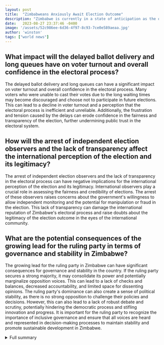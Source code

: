 ```yaml
---
layout: post
title:  "Zimbabweans Anxiously Await Election Outcome"
description: "Zimbabwe is currently in a state of anticipation as the outcome of the recent parliamentary and general elections hangs in the balance. The elections have been marred by controversies and challenges, leaving the nation on edge."
date:   2023-08-27 23:37:46 -0400
image: '/assets/52c986ee-6d36-4f97-8c93-7ce0e589aeaa.jpg'
author: 'winston'
tags: ["world news"]
---
```


## What impact will the delayed ballot delivery and long queues have on voter turnout and overall confidence in the electoral process?
The delayed ballot delivery and long queues can have a significant impact on voter turnout and overall confidence in the electoral process. Many voters who were unable to cast their votes due to the long waiting times may become discouraged and choose not to participate in future elections. This can lead to a decline in voter turnout and a perception that the electoral process is inefficient and unreliable. Additionally, the frustration and tension caused by the delays can erode confidence in the fairness and transparency of the election, further undermining public trust in the electoral system.

## How will the arrest of independent election observers and the lack of transparency affect the international perception of the election and its legitimacy?
The arrest of independent election observers and the lack of transparency in the electoral process can have negative implications for the international perception of the election and its legitimacy. International observers play a crucial role in assessing the fairness and credibility of elections. The arrest of these observers raises concerns about the government's willingness to allow independent monitoring and the potential for manipulation or fraud in the election. This lack of transparency can damage the international reputation of Zimbabwe's electoral process and raise doubts about the legitimacy of the election outcome in the eyes of the international community.

## What are the potential consequences of the growing lead for the ruling party in terms of governance and stability in Zimbabwe?
The growing lead for the ruling party in Zimbabwe can have significant consequences for governance and stability in the country. If the ruling party secures a strong majority, it may consolidate its power and potentially marginalize opposition voices. This can lead to a lack of checks and balances, decreased accountability, and limited space for dissenting opinions. The ruling party's dominance can also create a sense of political stability, as there is no strong opposition to challenge their policies and decisions. However, this can also lead to a lack of robust debate and scrutiny, potentially hindering the democratic process and stifling innovation and progress. It is important for the ruling party to recognize the importance of inclusive governance and ensure that all voices are heard and represented in decision-making processes to maintain stability and promote sustainable development in Zimbabwe.


<details>
        <summary>Full summary</summary>
<p>Thousands of voters had to wait overnight to cast their votes, with long queues forming outside polling stations. The delayed ballot delivery in urban areas forced voting to stay open until the next day, prolonging the tension and uncertainty.</p>
<p>Law enforcement authorities arrested dozens of independent election observers, raising questions about the fairness and transparency of the electoral process. The EU observer mission also reported a lack of transparency in the poll, further fueling concerns about the credibility of the results.</p>
<p>Partial results indicate a growing lead for the ruling party in Zimbabwe's parliamentary election, adding another layer of complexity to the situation. However, election observers have highlighted that the vote did not meet international standards, casting doubt on the legitimacy of the outcome.</p>
<p>President Emmerson Mnangagwa, who is seeking a second term in office, issued a proclamation to allow voting to continue into a second day. His main rival, Nelson Chamisa, has emerged as a formidable contender, rallying support across the country.</p>
<p>Ballot counting has begun at some polling units, but the process has not been without challenges. The Citizens Coalition for Change (CCC) faced difficulties in the release of results from some stations, raising concerns about potential irregularities.</p>
<p>Aside from the election-related issues, Zimbabwe is grappling with the fear of another round of hyperinflation. Rationing of basic necessities such as bottled water and beer has become a reality for many, highlighting the dire economic situation. Unemployment rates stand at a staggering 90 percent, and the collapse of the currency has further exacerbated the crisis.</p>
<p>The legacy of Robert Mugabe, the former leader of Zimbabwe, looms large over the elections and the state of the nation. Mugabe's rule turned authoritarian, leading to economic decline and international isolation. His removal from power by the military marked a significant turning point, but the scars of his reign are still felt today.</p>
<p>Despite the challenges and uncertainties, Zimbabweans remain hopeful for a positive and inclusive outcome. They long for prompt and transparent election results that will bring much-needed stability and progress to their communities. The road ahead may be uncertain, but the resilience of the Zimbabwean people cannot be underestimated.</p>
<p>This article provides a comprehensive overview of the events leading up to the Zimbabwe elections, the controversies surrounding the process, and the hopes and fears of the nation. Stay tuned for more updates as the situation unfolds.</p>
</details>